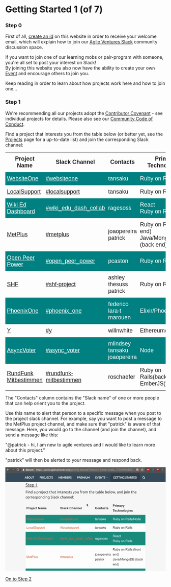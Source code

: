 # Getting Started 1 (of 7)

### Step 0

First of all, [create an id](https://www.agileventures.org/users/sign_up) on this website in order to receive your welcome email, which will explain how to join our [Agile Ventures Slack](https://agileventures.slack.com) community discussion space.

If you want to join one of our learning mobs or pair-program with someone, you're all set to post your interest on Slack!  
By joining this website you also now have the ability to create your own [Event](https://www.agileventures.org/events) and encourage others to join you.

Keep reading in order to learn about how projects work here and how to join one...

### Step 1

We're recommending all our projects adopt the [Contributor Covenant](https://www.contributor-covenant.org/) - see individual projects for details.  Please also see our [Community Code of Conduct](https://github.com/AgileVentures/AgileVentures/blob/master/CODE_OF_CONDUCT.md).

Find a project that interests you from the table below (or better yet, see the [Projects](https://www.agileventures.org/projects) page for a up-to-date list) and join the corresponding Slack channel:

<table width="100%" class="tg" style="border-collapse: collapse;border-spacing:0;" border="0">
  <tbody>
<tr>
    <th class="tg-l8f3" style="border-width:0px;border-style:solid;padding:10px 5px;overflow: hidden;font-family: Arial, sans-serif;font-size: 18px;"><span style="font-weight: bold;">Project Name</span></th>
    <th class="tg-l8f3" style="border-width:0px;border-style:solid;padding:10px 5px;overflow: hidden;font-family: Arial, sans-serif;font-size: 18px;"><span style="font-weight: bold;">Slack Channel</span></th>
    <th class="tg-l8f3" style="border-width:0px;border-style:solid;padding:10px 5px;overflow: hidden;font-family: Arial, sans-serif;font-size: 18px;"><span style="font-weight: bold;">Contacts</span></th>
    <th class="tg-l8f3" style="border-width:0px;border-style:solid;padding:10px 5px;overflow: hidden;font-family: Arial, sans-serif;font-size: 18px;"><span style="font-weight: bold;">Primary Technologies</span></th>
  </tr>
  <tr>
    <td class="tg-z2zr" style="padding:10px 5px;border-image:none;overflow: hidden;font-family: Arial, sans-serif;font-size: 18px;background-color: #008080;"><a style="color: #ffffff;" href="http://agileventures.org/projects/websiteone">WebsiteOne</a></td>
    <td class="tg-z2zr" style="padding:10px 5px;border-image:none;overflow: hidden;font-family: Arial, sans-serif;font-size: 18px;background-color: #008080;"><a style="color: #ffffff;" href="https://agileventures.slack.com/messages/websiteone/">#websiteone</a></td>
    <td class="tg-z2zr" style="border-width:0px;border-style:solid;padding:10px 5px;overflow: hidden;font-family: Arial, sans-serif;font-size: 18px;background-color: #008080;"><font color="#ffffff">tansaku</font></td>
    <td class="tg-z2zr" style="border-width:0px;border-style:solid;padding:10px 5px;overflow: hidden;font-family: Arial, sans-serif;font-size: 18px;background-color: #008080;"><font color="#ffffff">Ruby on Rails</font></td>
  </tr>
  <tr>
    <td class="tg-031e" style="padding:10px 5px;border-image:none;overflow: hidden;font-family: Arial, sans-serif;font-size: 18px;"><a href="http://agileventures.org/projects/localsupport">LocalSupport</a></td>
    <td class="tg-031e" style="padding:10px 5px;border-image:none;overflow: hidden;font-family: Arial, sans-serif;font-size: 18px;"><a href="https://agileventures.slack.com/messages/localsupport/">#localsupport</a></td>
    <td class="tg-031e" style="padding:10px 5px;border-image:none;overflow: hidden;font-family: Arial, sans-serif;font-size: 18px;">tansaku</td>
    <td class="tg-031e" style="padding:10px 5px;border-image:none;overflow: hidden;font-family: Arial, sans-serif;font-size: 18px;">Ruby on Rails</td>
  </tr>
  <tr>
    <td class="tg-z2zr" style="padding:10px 5px;border-image:none;overflow: hidden;font-family: Arial, sans-serif;font-size: 18px;background-color: #008080;"><a style="color: #ffffff;" href="http://www.agileventures.org/projects/wiki-ed-dashboard">Wiki Ed Dashboard</a></td>
    <td class="tg-z2zr" style="padding:10px 5px;border-image:none;overflow: hidden;font-family: Arial, sans-serif;font-size: 18px;background-color: #008080;"><a style="color: #ffffff;" href="https://agileventures.slack.com/messages/C724RCXT7/">#wiki_edu_dash_collab</a></td>
    <td class="tg-z2zr" style="border-width:0px;border-style:solid;padding:10px 5px;overflow: hidden;font-family: Arial, sans-serif;font-size: 18px;background-color: #008080;"><font color="#ffffff">ragesoss<br>
</font></td>
    <td class="tg-z2zr" style="border-width:0px;border-style:solid;padding:10px 5px;overflow: hidden;font-family: Arial, sans-serif;font-size: 18px;background-color: #008080;"><font color="#ffffff">React<br>Ruby on Rails</font></td>
  </tr>
  <tr>
    <td class="tg-031e" style="padding:10px 5px;border-image:none;overflow: hidden;font-family: Arial, sans-serif;font-size: 18px;"><a href="http://agileventures.org/projects/metplus">MetPlus</a></td>
    <td class="tg-031e" style="padding:10px 5px;border-image:none;overflow: hidden;font-family: Arial, sans-serif;font-size: 18px;"><a href="https://agileventures.slack.com/messages/metplus/">#metplus</a></td>
    <td class="tg-031e" style="padding:10px 5px;border-image:none;overflow: hidden;font-family: Arial, sans-serif;font-size: 18px;">joaopereira<br>patrick</td>
    <td class="tg-031e" style="padding:10px 5px;border-image:none;overflow: hidden;font-family: Arial, sans-serif;font-size: 18px;">Ruby on Rails (front end)<br>Java/MongoDB (back end)</td>
  </tr>
  <tr>
    <td class="tg-z2zr" style="padding:10px 5px;border-image:none;overflow: hidden;font-family: Arial, sans-serif;font-size: 18px;background-color: #008080;"><a style="color: #ffffff;" href="https://www.agileventures.org/projects/open-peer-power">Open Peer Power</a></td>
    <td class="tg-z2zr" style="padding:10px 5px;border-image:none;overflow: hidden;font-family: Arial, sans-serif;font-size: 18px;background-color: #008080;"><a style="color: #ffffff;" href="https://agileventures.slack.com/messages/C6M6QND5X/">#open_peer_power</a></td>
    <td class="tg-z2zr" style="border-width:0px;border-style:solid;padding:10px 5px;overflow: hidden;font-family: Arial, sans-serif;font-size: 18px;background-color: #008080;"><font color="#ffffff">pcaston</font></td>
    <td class="tg-z2zr" style="border-width:0px;border-style:solid;padding:10px 5px;overflow: hidden;font-family: Arial, sans-serif;font-size: 18px;background-color: #008080;"><font color="#ffffff">Ruby on Rails/Node</font></td>
  </tr>
  <tr>
    <td class="tg-031e" style="padding:10px 5px;border-image:none;overflow: hidden;font-family: Arial, sans-serif;font-size: 18px;"><a href="http://www.agileventures.org/projects/shf-project">SHF</a></td>
    <td class="tg-031e" style="padding:10px 5px;border-image:none;overflow: hidden;font-family: Arial, sans-serif;font-size: 18px;"><a href="https://agileventures.slack.com/messages/shf-project/">#shf-project</a></td>
    <td class="tg-031e" style="padding:10px 5px;border-image:none;overflow: hidden;font-family: Arial, sans-serif;font-size: 18px;">ashley <br>thesuss<br>patrick</td>
    <td class="tg-031e" style="padding:10px 5px;border-image:none;overflow: hidden;font-family: Arial, sans-serif;font-size: 18px;">Ruby on Rails</td>
  </tr>
<tr>
    <td class="tg-z2zr" style="padding:10px 5px;border-image:none;overflow: hidden;font-family: Arial, sans-serif;font-size: 18px;background-color: #008080;"><a style="color: #ffffff;" href="http://www.agileventures.org/projects/phoenixone">PhoenixOne</a></td>
    <td class="tg-z2zr" style="padding:10px 5px;border-image:none;overflow: hidden;font-family: Arial, sans-serif;font-size: 18px;background-color: #008080;"><a style="color: #ffffff;" href="https://agileventures.slack.com/messages/phoenix_one" target="_blank">#phoenix_one</a></td>
    <td class="tg-z2zr" style="border-width:0px;border-style:solid;padding:10px 5px;overflow: hidden;font-family: Arial, sans-serif;font-size: 18px;background-color: #008080;"><font color="#ffffff">federico<br>lara-t<br>marouen</font></td>
    <td class="tg-z2zr" style="border-width:0px;border-style:solid;padding:10px 5px;overflow: hidden;font-family: Arial, sans-serif;font-size: 18px;background-color: #008080;"><font color="#ffffff">Elixir/Phoenix/React</font></td>
</tr>
<tr>
    <td class="tg-031e" style="padding:10px 5px;border-image:none;overflow: hidden;font-family: Arial, sans-serif;font-size: 18px;"><a href="https://www.agileventures.org/projects/y">Y</a></td>
    <td class="tg-031e" style="padding:10px 5px;border-image:none;overflow: hidden;font-family: Arial, sans-serif;font-size: 18px;"><a href="https://agileventures.slack.com/messages/C7FFUHJCD/">#y</a></td>
    <td class="tg-031e" style="padding:10px 5px;border-image:none;overflow: hidden;font-family: Arial, sans-serif;font-size: 18px;">willnwhite</td>
    <td class="tg-031e" style="padding:10px 5px;border-image:none;overflow: hidden;font-family: Arial, sans-serif;font-size: 18px;">Ethereum/Node</td>
  </tr>
<tr>
    <td class="tg-z2zr" style="padding:10px 5px;border-image:none;overflow: hidden;font-family: Arial, sans-serif;font-size: 18px;background-color: #008080;"><a style="color: #ffffff;" href="http://www.agileventures.org/projects/asyncvoter">AsyncVoter</a></td>
    <td class="tg-z2zr" style="padding:10px 5px;border-image:none;overflow: hidden;font-family: Arial, sans-serif;font-size: 18px;background-color: #008080;"><a style="color: #ffffff;" href="https://agileventures.slack.com/messages/async_voter">#async_voter</a></td>
    <td class="tg-z2zr" style="border-width:0px;border-style:solid;padding:10px 5px;overflow: hidden;font-family: Arial, sans-serif;font-size: 18px;background-color: #008080;"><font color="#ffffff">mlindsey<br>tansaku<br>joaopereira<br>
</font></td>
    <td class="tg-z2zr" style="border-width:0px;border-style:solid;padding:10px 5px;overflow: hidden;font-family: Arial, sans-serif;font-size: 18px;background-color: #008080;"><font color="#ffffff">Node</font></td>
</tr>
<tr>
    <td class="tg-031e" style="padding:10px 5px;border-image:none;overflow: hidden;font-family: Arial, sans-serif;font-size: 18px;"><a href="https://www.agileventures.org/projects/rundfunk-mitbestimmen">RundFunk Mitbestimmen</a></td>
    <td class="tg-031e" style="padding:10px 5px;border-image:none;overflow: hidden;font-family: Arial, sans-serif;font-size: 18px;"><a href="https://agileventures.slack.com/messages/rundfunk-mitbestimmen">#rundfunk-mitbestimmen</a></td>
    <td class="tg-031e" style="padding:10px 5px;border-image:none;overflow: hidden;font-family: Arial, sans-serif;font-size: 18px;">roschaefer</td>
    <td class="tg-031e" style="padding:10px 5px;border-image:none;overflow: hidden;font-family: Arial, sans-serif;font-size: 18px;">Ruby on Rails(backend)<br>EmberJS(frontend)</td>
  </tr>
</tbody>
</table>

The "Contacts" column contains the "Slack name" of one or more people that can help orient you to the project.  

Use this name to alert that person to a specific message when you post to the project slack channel.  For example, say you want to post a message to the MetPlus project channel, and make sure that "patrick" is aware of that message.  Here, you would go to the channel (and join the channel), and send a message like this:

"@patrick - hi, I am new to agile ventures and I would like to learn more about this project."

"patrick" will then be alerted to your message and respond back.

![](https://raw.githubusercontent.com/AgileVentures/AgileVentures/master/gifts/getting-started-on-slack.gif)


[On to Step 2](https://www.agileventures.org/getting-started-2)
